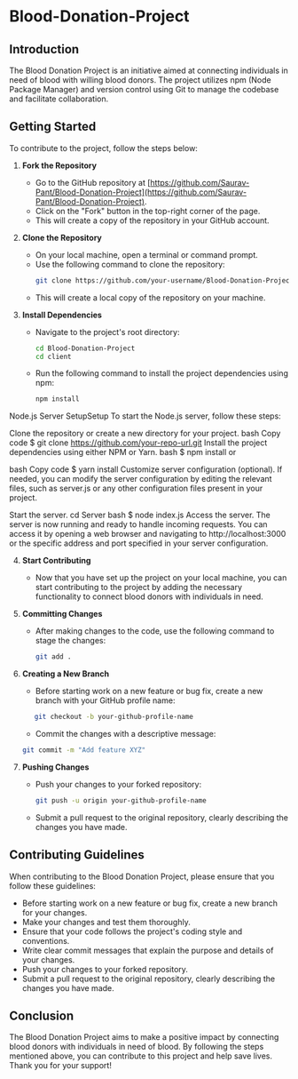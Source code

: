 # Blood-Donation-Project

## Introduction
The Blood Donation Project is an initiative aimed at connecting individuals in need of blood with willing blood donors. The project utilizes npm (Node Package Manager) and version control using Git to manage the codebase and facilitate collaboration.

## Getting Started
To contribute to the project, follow the steps below:

1. **Fork the Repository**
   - Go to the GitHub repository at [https://github.com/Saurav-Pant/Blood-Donation-Project](https://github.com/Saurav-Pant/Blood-Donation-Project).
   - Click on the "Fork" button in the top-right corner of the page.
   - This will create a copy of the repository in your GitHub account.

2. **Clone the Repository**
   - On your local machine, open a terminal or command prompt.
   - Use the following command to clone the repository:
     ```bash
     git clone https://github.com/your-username/Blood-Donation-Project.git
     ```
   - This will create a local copy of the repository on your machine.

3. **Install Dependencies**
   - Navigate to the project's root directory:
     ```bash
     cd Blood-Donation-Project
     cd client
     ```
   - Run the following command to install the project dependencies using npm:
     ```bash
     npm install
     ```
     
Node.js Server SetupSetup
To start the Node.js server, follow these steps:

Clone the repository or create a new directory for your project.
bash
Copy code
$ git clone https://github.com/your-repo-url.git
Install the project dependencies using either NPM or Yarn.
bash
$ npm install
or

bash
Copy code
$ yarn install
Customize server configuration (optional).
If needed, you can modify the server configuration by editing the relevant files, such as server.js or any other configuration files present in your project.

Start the server.
cd Server
bash
$ node index.js
Access the server.
The server is now running and ready to handle incoming requests. You can access it by opening a web browser and navigating to http://localhost:3000 or the specific address and port specified in your server configuration.

4. **Start Contributing**
   - Now that you have set up the project on your local machine, you can start contributing to the project by adding the necessary functionality to connect blood donors with individuals in need.

5. **Committing Changes**
   - After making changes to the code, use the following command to stage the changes:
     ```bash
     git add .
     ```
 
6. **Creating a New Branch**
   - Before starting work on a new feature or bug fix, create a new branch with your GitHub profile name:
   ```bash
      git checkout -b your-github-profile-name
    ```
     - Commit the changes with a descriptive message:
     ```bash
     git commit -m "Add feature XYZ"
     ```

7. **Pushing Changes**
   - Push your changes to your forked repository:
     ```bash
     git push -u origin your-github-profile-name
     ```
   - Submit a pull request to the original repository, clearly describing the changes you have made.

## Contributing Guidelines
When contributing to the Blood Donation Project, please ensure that you follow these guidelines:
- Before starting work on a new feature or bug fix, create a new branch for your changes.
- Make your changes and test them thoroughly.
- Ensure that your code follows the project's coding style and conventions.
- Write clear commit messages that explain the purpose and details of your changes.
- Push your changes to your forked repository.
- Submit a pull request to the original repository, clearly describing the changes you have made.

## Conclusion
The Blood Donation Project aims to make a positive impact by connecting blood donors with individuals in need of blood. By following the steps mentioned above, you can contribute to this project and help save lives. Thank you for your support!
